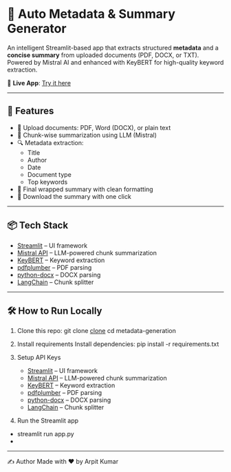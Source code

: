 # 📄 Auto Metadata & Summary Generator

An intelligent Streamlit-based app that extracts structured **metadata** and a **concise summary** from uploaded documents (PDF, DOCX, or TXT). Powered by Mistral AI and enhanced with KeyBERT for high-quality keyword extraction.

🔗 **Live App**: [Try it here](https://metadata-generation-ebtysf3m28gnrrusfqvwak.streamlit.app/)

---

## 🚀 Features

- 📂 Upload documents: PDF, Word (DOCX), or plain text
- 🧠 Chunk-wise summarization using LLM (Mistral)
- 🔍 Metadata extraction:
  - Title
  - Author
  - Date
  - Document type
  - Top keywords
- 📝 Final wrapped summary with clean formatting
- 💾 Download the summary with one click

---

## 📦 Tech Stack

- [Streamlit](https://streamlit.io) – UI framework
- [Mistral API](https://mistral.ai) – LLM-powered chunk summarization
- [KeyBERT](https://github.com/MaartenGr/KeyBERT) – Keyword extraction
- [pdfplumber](https://github.com/jsvine/pdfplumber) – PDF parsing
- [python-docx](https://github.com/python-openxml/python-docx) – DOCX parsing
- [LangChain](https://www.langchain.com/) – Chunk splitter

---

## 🛠️ How to Run Locally

1. Clone this repo:
git clone [clone](https://github.com/arpit26552/metadata-generation.git)
cd metadata-generation

2. Install requirements
Install dependencies: pip install -r requirements.txt

3. Setup API Keys
   - [Streamlit](https://streamlit.io) – UI framework
   - [Mistral API](https://mistral.ai) – LLM-powered chunk summarization
   - [KeyBERT](https://github.com/MaartenGr/KeyBERT) – Keyword extraction
   - [pdfplumber](https://github.com/jsvine/pdfplumber) – PDF parsing
   - [python-docx](https://github.com/python-openxml/python-docx) – DOCX parsing
   - [LangChain](https://www.langchain.com/) – Chunk splitter

 4. Run the Streamlit app
   - streamlit run app.py
  - 
---

✍️ Author
Made with ❤️ by Arpit Kumar
